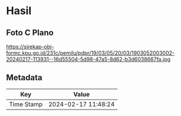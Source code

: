 # Hasil

## Foto C Plano

https://sirekap-obj-formc.kpu.go.id/231c/pemilu/pdpr/19/03/05/20/03/1903052003002-20240217-113931--16d55504-5d98-47a5-8d62-b3d6038687fa.jpg


## Metadata

| Key        | Value               |
| ---------- | ------------------- |
| Time Stamp | 2024-02-17 11:48:24 |



